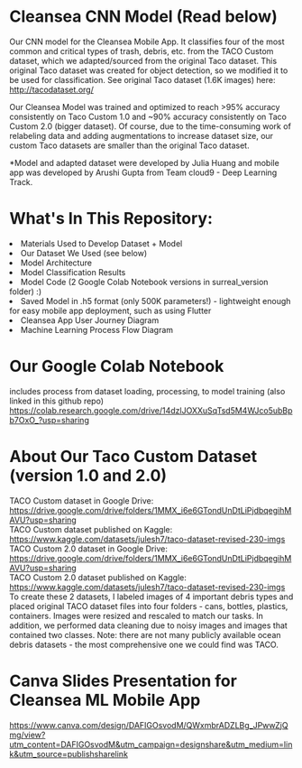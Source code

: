 # Cleansea CNN Model (Read below)

Our CNN model for the Cleansea Mobile App. It classifies four of the most common and critical types of trash, debris, etc. from the TACO Custom dataset, which we adapted/sourced from the original Taco dataset. This original Taco dataset was created for object detection, so we modified it to be used for classification. See original Taco dataset (1.6K images) here: http://tacodataset.org/ <br>

Our Cleansea Model was trained and optimized to reach >95% accuracy consistently on Taco Custom 1.0 and ~90% accuracy consistently on Taco Custom 2.0 (bigger dataset). Of course, due to the time-consuming work of relabeling data and adding augmentations to increase dataset size, our custom Taco datasets are smaller than the original Taco dataset.

*Model and adapted dataset were developed by Julia Huang and mobile app was developed by Arushi Gupta from Team cloud9 - Deep Learning Track.

# What's In This Repository:
<li> Materials Used to Develop Dataset + Model </li>
<li> Our Dataset We Used (see below) </li>
<li> Model Architecture </li>
<li> Model Classification Results </li>
<li> Model Code (2 Google Colab Notebook versions in surreal_version folder) :)</li>
<li> Saved Model in .h5 format (only 500K parameters!) - lightweight enough for easy mobile app deployment, such as using Flutter </li>
<li> Cleansea App User Journey Diagram  </li>
<li> Machine Learning Process Flow Diagram  </li>

# Our Google Colab Notebook
includes process from dataset loading, processing, to model training (also linked in this github repo)
https://colab.research.google.com/drive/14dzlJOXXuSqTsd5M4WJco5ubBpb7OxO_?usp=sharing

# About Our Taco Custom Dataset (version 1.0 and 2.0)
TACO Custom dataset in Google Drive: https://drive.google.com/drive/folders/1MMX_i6e6GTondUnDtLiPjdbqegihMAVU?usp=sharing <br>
TACO Custom dataset published on Kaggle: https://www.kaggle.com/datasets/julesh7/taco-dataset-revised-230-imgs <br>
TACO Custom 2.0 dataset in Google Drive: https://drive.google.com/drive/folders/1MMX_i6e6GTondUnDtLiPjdbqegihMAVU?usp=sharing <br>
TACO Custom 2.0 dataset published on Kaggle: https://www.kaggle.com/datasets/julesh7/taco-dataset-revised-230-imgs <br>
To create these 2 datasets, I labeled images of 4 important debris types and placed original TACO dataset files into four folders - cans, bottles, plastics, containers. Images were resized and rescaled to match our tasks. In addition, we performed data cleaning due to noisy images and images that contained two classes.
Note: there are not many publicly available ocean debris datasets - the most comprehensive one we could find was TACO.

# Canva Slides Presentation for Cleansea ML Mobile App
https://www.canva.com/design/DAFIGOsvodM/QWxmbrADZLBg_JPwwZjQmg/view?utm_content=DAFIGOsvodM&utm_campaign=designshare&utm_medium=link&utm_source=publishsharelink
